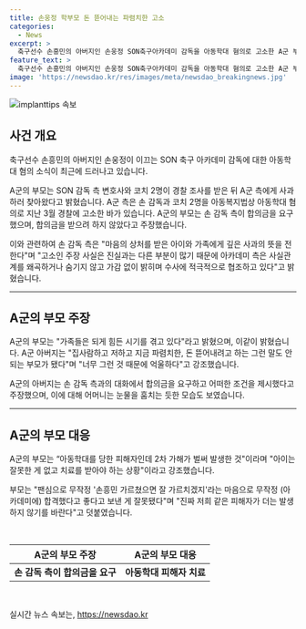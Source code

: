```yaml
---
title: 손웅정 학부모 돈 뜯어내는 파렴치한 고소
categories:
  - News
excerpt: >
  축구선수 손흥민의 아버지인 손웅정 SON축구아카데미 감독을 아동학대 혐의로 고소한 A군 부모가 합의금을 받으려 한 것이 아니다라고 반박했다. A군 아버지는 가족들은 되게 힘든 시기를 겪고 있다며 억울함을 호소했고, 아동학대 피해자의 통증을 강조했다. 이에 손 감독 측 변호사와 코치 2명이 경찰 조사 후 사과하러 찾아왔다고 전해졌으며, A군 아버지는 억울함을 호소했고, 아동학대 피해자가 추가로 상처를 입었다며 현재의 상황이 얼마나 심각한지를 강조했다. A군 아버지는 아동학대 피해자인 A군이 추가적인 가혹을 당하고 있다며 증언했고, 손 감독 측의 합의금 제안을 거부했음을 강조했다.
feature_text: >
  축구선수 손흥민의 아버지인 손웅정 SON축구아카데미 감독을 아동학대 혐의로 고소한 A군 부모가 합의금을 받으려 한 것이 아니다라고 반박했다. A군 아버지는 가족들은 되게 힘든 시기를 겪고 있다며 억울함을 호소했고, 아동학대 피해자의 통증을 강조했다. 이에 손 감독 측 변호사와 코치 2명이 경찰 조사 후 사과하러 찾아왔다고 전해졌으며, A군 아버지는 억울함을 호소했고, 아동학대 피해자가 추가로 상처를 입었다며 현재의 상황이 얼마나 심각한지를 강조했다. A군 아버지는 아동학대 피해자인 A군이 추가적인 가혹을 당하고 있다며 증언했고, 손 감독 측의 합의금 제안을 거부했음을 강조했다.
image: 'https://newsdao.kr/res/images/meta/newsdao_breakingnews.jpg'
---
```


<p><img src="https://newsdao.kr/res/images/meta/newsdao_breakingnews.jpg" alt="implanttips 속보" /></p>

<h2 data-ke-size="size26">사건 개요</h2>

<p data-ke-size="size16">축구선수 손흥민의 아버지인 손웅정이 이끄는 SON 축구 아카데미 감독에 대한 아동학대 혐의 소식이 최근에 드러나고 있습니다.</p>

<p data-ke-size="size16">A군의 부모는 SON 감독 측 변호사와 코치 2명이 경찰 조사를 받은 뒤 A군 측에게 사과하러 찾아왔다고 밝혔습니다. A군 측은 손 감독과 코치 2명을 아동복지법상 아동학대 혐의로 지난 3월 경찰에 고소한 바가 있습니다. A군의 부모는 손 감독 측이 합의금을 요구했으며, 합의금을 받으려 하지 않았다고 주장했습니다.</p>

<p data-ke-size="size16">이와 관련하여 손 감독 측은 "마음의 상처를 받은 아이와 가족에게 깊은 사과의 뜻을 전한다"며 "고소인 주장 사실은 진실과는 다른 부분이 많기 때문에 아카데미 측은 사실관계를 왜곡하거나 숨기지 않고 가감 없이 밝히며 수사에 적극적으로 협조하고 있다"고 밝혔습니다.</p>

<hr>

<h2 data-ke-size="size26">A군의 부모 주장</h2>

<p data-ke-size="size16">A군의 부모는 "가족들은 되게 힘든 시기를 겪고 있다"라고 밝혔으며, 이같이 밝혔습니다. A군 아버지는 "집사람하고 저하고 지금 파렴치한, 돈 뜯어내려고 하는 그런 말도 안 되는 부모가 됐다"며 "너무 그런 것 때문에 억울하다"고 강조했습니다.</p>

<p data-ke-size="size16">A군의 아버지는 손 감독 측과의 대화에서 합의금을 요구하고 어떠한 조건을 제시했다고 주장했으며, 이에 대해 어머니는 눈물을 훔치는 듯한 모습도 보였습니다.</p>

<hr>

<h2 data-ke-size="size26">A군의 부모 대응</h2>

<p data-ke-size="size16">A군의 부모는 “아동학대를 당한 피해자인데 2차 가해가 벌써 발생한 것"이라며 "아이는 잘못한 게 없고 치료를 받아야 하는 상황"이라고 강조했습니다.</p>

<p data-ke-size="size16">부모는 "팬심으로 무작정 '손흥민 가르쳤으면 잘 가르치겠지'라는 마음으로 무작정 (아카데미에) 합격했다고 좋다고 보낸 게 잘못됐다"며 "진짜 저희 같은 피해자가 더는 발생하지 않기를 바란다"고 덧붙였습니다.</p>

<p data-ke-size="size16">&nbsp;</p>

<table>
    <thead>
        <tr>
            <th>A군의 부모 주장</th>
            <th>A군의 부모 대응</th>
        </tr>
    </thead>
    <tbody>
        <tr>
            <td style="text-align: center; height: 17px;"><b>손 감독 측이 합의금을 요구</b></td>
            <td style="text-align: center; height: 17px;"><b>아동학대 피해자 치료</b></td>
        </tr>
    </tbody>
</table>

<p data-ke-size="size16">&nbsp;</p>
실시간 뉴스 속보는, <a href="https://newsdao.kr" rel="dofollow">https://newsdao.kr</a>


